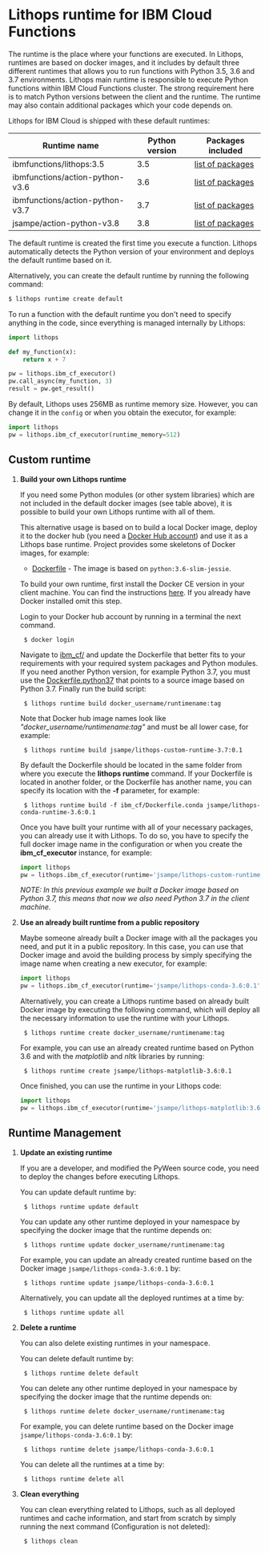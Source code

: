 # Lithops runtime for IBM Cloud Functions

The runtime is the place where your functions are executed. In Lithops, runtimes are based on docker images, and it includes by default three different runtimes that allows you to run functions with Python 3.5, 3.6 and 3.7 environments. Lithops main runtime is responsible to execute Python functions within IBM Cloud Functions cluster. The strong requirement here is to match Python versions between the client and the runtime. The runtime may also contain additional packages which your code depends on.

Lithops for IBM Cloud is shipped with these default runtimes:

| Runtime name | Python version | Packages included |
| ----| ----| ---- |
| ibmfunctions/lithops:3.5 | 3.5 | [list of packages](https://github.com/ibm-functions/runtime-python/blob/master/python3.6/CHANGELOG.md) |
| ibmfunctions/action-python-v3.6 | 3.6 | [list of packages](https://github.com/ibm-functions/runtime-python/blob/master/python3.6/CHANGELOG.md) |
| ibmfunctions/action-python-v3.7 | 3.7 | [list of packages](https://github.com/ibm-functions/runtime-python/blob/master/python3.7/CHANGELOG.md) |
| jsampe/action-python-v3.8 | 3.8 | [list of packages](https://github.com/lithops-cloud/lithops/blob/master/runtime/ibm_cf/Dockerfile.python38) |

The default runtime is created the first time you execute a function. Lithops automatically detects the Python version of your environment and deploys the default runtime based on it.

Alternatively, you can create the default runtime by running the following command:

```bash
$ lithops runtime create default
```

To run a function with the default runtime you don't need to specify anything in the code, since everything is managed internally by Lithops:

```python
import lithops

def my_function(x):
    return x + 7

pw = lithops.ibm_cf_executor()
pw.call_async(my_function, 3)
result = pw.get_result()
```

By default, Lithops uses 256MB as runtime memory size. However, you can change it in the `config` or when you obtain the executor, for example:

```python
import lithops
pw = lithops.ibm_cf_executor(runtime_memory=512)
```

## Custom runtime

1. **Build your own Lithops runtime**

    If you need some Python modules (or other system libraries) which are not included in the default docker images (see table above), it is possible to build your own Lithops runtime with all of them.

    This alternative usage is based on to build a local Docker image, deploy it to the docker hub (you need a [Docker Hub account](https://hub.docker.com)) and use it as a Lithops base runtime.
    Project provides some skeletons of Docker images, for example:

    * [Dockerfile](ibm_cf/Dockerfile) - The image is based on `python:3.6-slim-jessie`. 

    To build your own runtime, first install the Docker CE version in your client machine. You can find the instructions [here](https://docs.docker.com/get-docker/). If you already have Docker installed omit this step.

    Login to your Docker hub account by running in a terminal the next command.

        $ docker login

    Navigate to [ibm_cf/](imb_cf/) and update the Dockerfile that better fits to your requirements with your required system packages and Python modules.
    If you need another Python version, for example Python 3.7, you must use the [Dockerfile.python37](ibm_cf/Dockerfile.python37) that
    points to a source image based on Python 3.7. Finally run the build script:

        $ lithops runtime build docker_username/runtimename:tag

    Note that Docker hub image names look like *"docker_username/runtimename:tag"* and must be all lower case, for example:

        $ lithops runtime build jsampe/lithops-custom-runtime-3.7:0.1

    By default the Dockerfile should be located in the same folder from where you execute the **lithops runtime** command. If your Dockerfile is located in another folder, or the Dockerfile has another name, you can specify its location with the **-f** parameter, for example:

        $ lithops runtime build -f ibm_cf/Dockerfile.conda jsampe/lithops-conda-runtime-3.6:0.1

    Once you have built your runtime with all of your necessary packages, you can already use it with Lithops.
    To do so, you have to specify the full docker image name in the configuration or when you create the **ibm_cf_executor** instance, for example:

    ```python
    import lithops
    pw = lithops.ibm_cf_executor(runtime='jsampe/lithops-custom-runtime-3.7:0.1')
    ```

    *NOTE: In this previous example we built a Docker image based on Python 3.7, this means that now we also need Python 3.7 in the client machine.*

2. **Use an already built runtime from a public repository**

    Maybe someone already built a Docker image with all the packages you need, and put it in a public repository.
    In this case, you can use that Docker image and avoid the building process by simply specifying the image name when creating a new executor, for example:

    ```python
    import lithops
    pw = lithops.ibm_cf_executor(runtime='jsampe/lithops-conda-3.6:0.1')
    ```

    Alternatively, you can create a Lithops runtime based on already built Docker image by executing the following command, which will deploy all the necessary information to use the runtime with your Lithops.

        $ lithops runtime create docker_username/runtimename:tag

    For example, you can use an already created runtime based on Python 3.6 and with the *matplotlib* and *nltk* libraries by running:

        $ lithops runtime create jsampe/lithops-matplotlib-3.6:0.1

    Once finished, you can use the runtime in your Lithops code:

    ```python
    import lithops
    pw = lithops.ibm_cf_executor(runtime='jsampe/lithops-matplotlib:3.6:0.1')
    ```

## Runtime Management

1. **Update an existing runtime**

    If you are a developer, and modified the PyWeen source code, you need to deploy the changes before executing Lithops.

    You can update default runtime by:

        $ lithops runtime update default

    You can update any other runtime deployed in your namespace by specifying the docker image that the runtime depends on:

        $ lithops runtime update docker_username/runtimename:tag

    For example, you can update an already created runtime based on the Docker image `jsampe/lithops-conda-3.6:0.1` by:

        $ lithops runtime update jsampe/lithops-conda-3.6:0.1

    Alternatively, you can update all the deployed runtimes at a time by:

        $ lithops runtime update all

2. **Delete a runtime**

    You can also delete existing runtimes in your namespace.

    You can delete default runtime by:

        $ lithops runtime delete default

    You can delete any other runtime deployed in your namespace by specifying the docker image that the runtime depends on:

        $ lithops runtime delete docker_username/runtimename:tag

    For example, you can delete runtime based on the Docker image `jsampe/lithops-conda-3.6:0.1` by:

        $ lithops runtime delete jsampe/lithops-conda-3.6:0.1

    You can delete all the runtimes at a time by:

        $ lithops runtime delete all

3. **Clean everything**

     You can clean everything related to Lithops, such as all deployed runtimes and cache information, and start from scratch by simply running the next command (Configuration is not deleted):

        $ lithops clean
